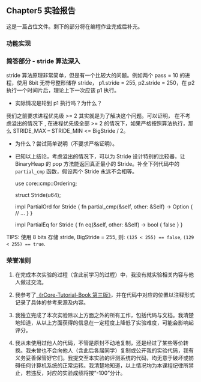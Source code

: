 ## Chapter5 实验报告

这是一篇占位文件。剩下的部分将在编程作业完成后补充。

### 功能实现

### 简答部分 - stride 算法深入

stride 算法原理非常简单，但是有一个比较大的问题。例如两个 pass = 10 的进程，使用 8bit 无符号整形储存 stride， p1.stride = 255, p2.stride = 250，在 p2 执行一个时间片后，理论上下一次应该 p1 执行。

* 实际情况是轮到 p1 执行吗？为什么？

我们之前要求进程优先级 >= 2 其实就是为了解决这个问题。可以证明， 在不考虑溢出的情况下 , 在进程优先级全部 >= 2 的情况下，如果严格按照算法执行，那么 STRIDE_MAX – STRIDE_MIN <= BigStride / 2。

* 为什么？尝试简单说明（不要求严格证明）。
* 已知以上结论，考虑溢出的情况下，可以为 Stride 设计特别的比较器，让 BinaryHeap<Stride> 的 pop 方法能返回真正最小的 Stride。补全下列代码中的 `partial_cmp` 函数，假设两个 Stride 永远不会相等。

    use core::cmp::Ordering;

    struct Stride(u64);

    impl PartialOrd for Stride {
        fn partial_cmp(&self, other: &Self) -> Option<Ordering> {
            // ...
        }
    }

    impl PartialEq for Stride {
        fn eq(&self, other: &Self) -> bool {
            false
        }
    }

TIPS: 使用 8 bits 存储 stride, BigStride = 255, 则: `(125 < 255) == false`, `(129 < 255) == true`.

### 荣誉准则

1. 在完成本次实验的过程（含此前学习的过程）中，我没有就实验相关内容与他人做过交流。

2. 我参考了[《rCore-Tutorial-Book 第三版》](https://rcore-os.cn/rCore-Tutorial-Book-v3/index.html)，并在代码中对应的位置以注释形式记录了具体的参考来源及内容。

3. 我独立完成了本次实验除以上方面之外的所有工作，包括代码与文档。我清楚地知道，从以上方面获得的信息在一定程度上降低了实验难度，可能会影响起评分。

4. 我从未使用过他人的代码，不管是原封不动地复制，还是经过了某些等价转换。我未曾也不会向他人（含此后各届同学）复制或公开我的实验代码，我有义务妥善保管好它们。我提交至本实验的评测系统的代码，均无意于破坏或妨碍任何计算机系统的正常运转。我清楚地知道，以上情况均为本课程纪律所禁止，若违反，对应的实验成绩将按“-100”分计。